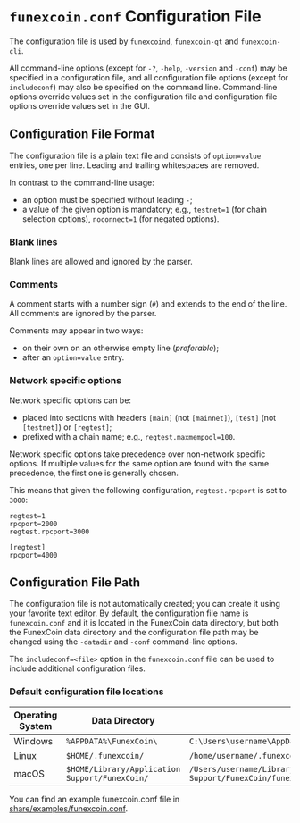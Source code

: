 # `funexcoin.conf` Configuration File

The configuration file is used by `funexcoind`, `funexcoin-qt` and `funexcoin-cli`.

All command-line options (except for `-?`, `-help`, `-version` and `-conf`) may be specified in a configuration file, and all configuration file options (except for `includeconf`) may also be specified on the command line. Command-line options override values set in the configuration file and configuration file options override values set in the GUI.

## Configuration File Format

The configuration file is a plain text file and consists of `option=value` entries, one per line. Leading and trailing whitespaces are removed.

In contrast to the command-line usage:
- an option must be specified without leading `-`;
- a value of the given option is mandatory; e.g., `testnet=1` (for chain selection options), `noconnect=1` (for negated options).

### Blank lines

Blank lines are allowed and ignored by the parser.

### Comments

A comment starts with a number sign (`#`) and extends to the end of the line. All comments are ignored by the parser.

Comments may appear in two ways:
- on their own on an otherwise empty line (_preferable_);
- after an `option=value` entry.

### Network specific options

Network specific options can be:
- placed into sections with headers `[main]` (not `[mainnet]`), `[test]` (not `[testnet]`) or `[regtest]`;
- prefixed with a chain name; e.g., `regtest.maxmempool=100`.

Network specific options take precedence over non-network specific options.
If multiple values for the same option are found with the same precedence, the
first one is generally chosen.

This means that given the following configuration, `regtest.rpcport` is set to `3000`:

```
regtest=1
rpcport=2000
regtest.rpcport=3000

[regtest]
rpcport=4000
```

## Configuration File Path

The configuration file is not automatically created; you can create it using your favorite text editor. By default, the configuration file name is `funexcoin.conf` and it is located in the FunexCoin data directory, but both the FunexCoin data directory and the configuration file path may be changed using the `-datadir` and `-conf` command-line options.

The `includeconf=<file>` option in the `funexcoin.conf` file can be used to include additional configuration files.

### Default configuration file locations

Operating System | Data Directory | Example Path
-- | -- | --
Windows | `%APPDATA%\FunexCoin\` | `C:\Users\username\AppData\Roaming\FunexCoin\funexcoin.conf`
Linux | `$HOME/.funexcoin/` | `/home/username/.funexcoin/funexcoin.conf`
macOS | `$HOME/Library/Application Support/FunexCoin/` | `/Users/username/Library/Application Support/FunexCoin/funexcoin.conf`

You can find an example funexcoin.conf file in [share/examples/funexcoin.conf](../share/examples/funexcoin.conf).
